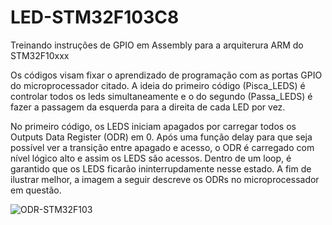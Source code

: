 # LED-STM32F103C8
Treinando instruções de GPIO em Assembly para a arquiterura ARM do STM32F10xxx

Os códigos visam fixar o aprendizado de programação com as portas GPIO do microprocessador citado. A ideia do primeiro código (Pisca_LEDS) é controlar todos os leds simultaneamente e o do segundo (Passa_LEDS) é fazer a passagem da esquerda para a direita de cada LED por vez.

No primeiro código, os LEDS iniciam apagados por carregar todos os Outputs Data Register (ODR) em 0. Após uma função delay para que seja possível ver a transição entre apagado e acesso, o ODR é carregado com nível lógico alto e assim os LEDS são acessos. Dentro de um loop, é garantido que os LEDS ficarão ininterrupdamente nesse estado. 
A fim de ilustrar melhor, a imagem a seguir descreve os ODRs no microprocessador em questão. 

<img alt="ODR-STM32F103" src="https://imgur.com/amJ3IQc">
